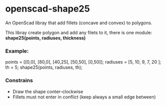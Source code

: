 # openscad-shape25
An OpenScad libray that add fillets (concave and convex) to polygons.

This libray create polygon and add any filets to it, there is one module: **shape25(points, radiuses, thickness)**

### Example:
points = [[0,0], [80,0], [40,25], [50,50], [0,50]];
radiuses = [5, 10, 9, 7, 20 ];
th = 5;
shape25(points, radiuses, th);

### Constrains
  - Draw the shape conter-clockwise
  - Fillets must not enter in conflict (keep always a small edge between)
